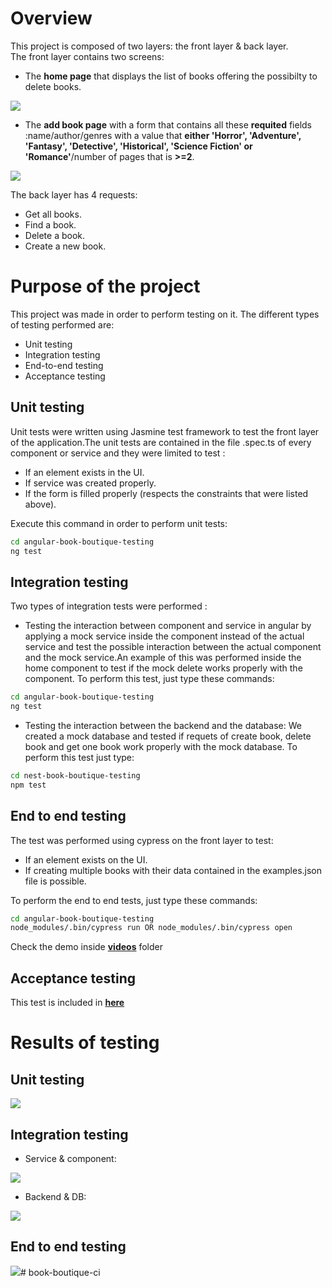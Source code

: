 # Overview
This project is composed of two layers: the front layer & back layer.  
The front layer contains two screens: 
- The **home page** that displays the list of books  offering the possibilty to delete books.
<img src="https://github.com/MayssaJaz/book-boutique-testing/blob/main/photos/front/home_page.png" />

- The **add book page** with a form that contains all these **requited** fields :name/author/genres with a value that **either 'Horror',
    'Adventure',
    'Fantasy',
    'Detective',
    'Historical',
    'Science Fiction' or
    'Romance'**/number of pages that is **>=2**.  
<img src="https://github.com/MayssaJaz/book-boutique-testing/blob/main/photos/front/add_page.png" />

The back layer has 4 requests:
-  Get all books.
-  Find a book.
- Delete a book.
- Create a new book.

# Purpose of the project

This project was made in order to perform testing on it. The different types of testing performed are:

- Unit testing
- Integration testing
- End-to-end testing
- Acceptance testing



## Unit testing
Unit tests were written using Jasmine test framework to test the front layer of the application.The unit tests are contained in the file .spec.ts of every component or service and they were limited to test :
- If an element exists in the UI.
- If service was created properly.
- If the form is filled properly (respects the constraints that were listed above).

Execute this command in order to perform unit tests:

```bash
cd angular-book-boutique-testing
ng test
```

## Integration testing

Two types of integration tests were performed :
- Testing  the interaction between component and service in angular by applying a mock service inside the component instead of the actual service and test the possible interaction between the actual component and the mock service.An example of this was performed inside the home component to test if the mock delete works properly with the component.  To perform this test, just type these commands:
```bash
cd angular-book-boutique-testing
ng test
```
- Testing the interaction between the backend and the database: We created a mock database and tested if requets of create book, delete book and get one book work properly with the mock database. To perform this test just type:
```bash
cd nest-book-boutique-testing
npm test
```
## End to end testing
The test was performed using cypress on the front layer to test:
- If an element exists on the UI.
- If creating multiple books with their data contained in the examples.json file  is possible.

To perform the end to end tests, just type these commands:
```bash
cd angular-book-boutique-testing
node_modules/.bin/cypress run OR node_modules/.bin/cypress open
```
Check the demo inside **[videos](angular-book-boutique-testing/cypress/videos)** folder
## Acceptance testing
This test is included in  **[here](acceptance-test)**

# Results of testing
## Unit testing
<img src="https://github.com/MayssaJaz/book-boutique-testing/blob/main/photos/tests/Unit%26Integration_tests.png" />

## Integration testing
- Service & component:
<img src="https://github.com/MayssaJaz/book-boutique-testing/blob/main/photos/tests/Unit%26Integration_tests.png" />

- Backend & DB:
<img src="https://github.com/MayssaJaz/book-boutique-testing/blob/main/photos/tests/integration.png" />

## End to end testing
<img src="https://github.com/MayssaJaz/book-boutique-testing/blob/main/photos/tests/endtoend.png" /># book-boutique-ci
